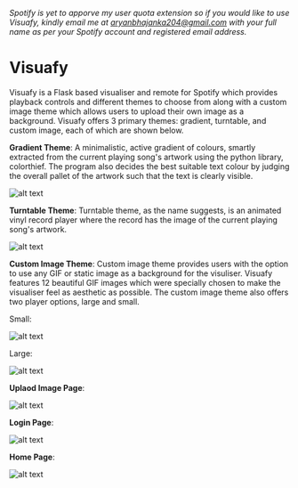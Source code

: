 _Spotify is yet to apporve my user quota extension so if you would like to use Visuafy, kindly email me at aryanbhajanka204@gmail.com with your full name as per your Spotify account and registered email address._

# Visuafy
Visuafy is a Flask based visualiser and remote for Spotify which provides playback controls and different themes to choose from along with a custom image theme which allows users to upload their own image as a background. Visuafy offers 3 primary themes: gradient, turntable, and custom image, each of which are shown below.

**Gradient Theme**: A minimalistic, active gradient of colours, smartly extracted from the current playing song's artwork using the python library, colorthief. The program also decides the best suitable text colour by judging the overall pallet of the artwork such that the text is clearly visible.

![alt text](https://i.ibb.co/JcKChNv/gradient.png)
  
**Turntable Theme**: Turntable theme, as the name suggests, is an animated vinyl record player where the record has the image of the current playing song's artwork.

![alt text](https://i.ibb.co/X83vpvV/turntable.png)

**Custom Image Theme**: Custom image theme provides users with the option to use any GIF or static image as a background for the visuliser. Visuafy features 12 beautiful GIF images which were specially chosen to make the visualiser feel as aesthetic as possible. The custom image theme also offers two player options, large and small.

Small:

![alt text](https://i.ibb.co/ws6SFQc/cutom-small.png)

Large:  

![alt text](https://i.ibb.co/fnHKDZF/custom-large.png)

**Uplaod Image Page**:  

![alt text](https://i.ibb.co/K0VMYXc/upload.png)

**Login Page**:  

![alt text](https://i.ibb.co/pWBVLN8/login.png)

**Home Page**:  

![alt text](https://i.ibb.co/ZHh57xV/home.png)  
